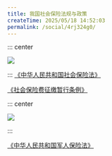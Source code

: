 ```yaml
---
title: 我国社会保险法规与政策
createTime: 2025/05/18 14:52:03
permalink: /social/4rj324g0/
---
```

::: center

![](/number/2-1.png)

:::
[《中华人民共和国社会保险法》](https://law.iglooblog.top/sociallaw/5.html)

[《社会保险费征缴暂行条例》](https://law.iglooblog.top/regulate/8.3.html)

::: center

![](/number/2-2.png)

:::

[《中华人民共和国军人保险法》](https://law.iglooblog.top/administrative/4.5.html)

